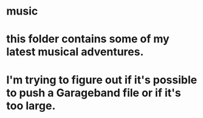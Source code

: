 # music

# this folder contains some of my latest musical adventures.
# I'm trying to figure out if it's possible to push a Garageband file or if it's too large. 
